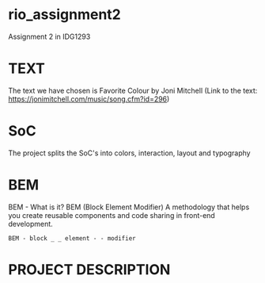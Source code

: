 # rio_assignment2
Assignment 2 in IDG1293


# TEXT
The text we have chosen is Favorite Colour by Joni Mitchell
    (Link to the text: https://jonimitchell.com/music/song.cfm?id=296)

# SoC
The project splits the SoC's into colors, interaction, layout and typography


# BEM
BEM - What is it? 
BEM (Block Element  Modifier)
    A methodology that helps you create reusable components and code sharing in front-end development.

    BEM - block _ _ element - - modifier

# PROJECT DESCRIPTION
    